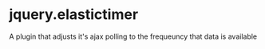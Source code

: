 # jquery.elastictimer
A plugin that adjusts it's ajax polling to the frequeuncy that data is available
